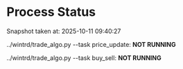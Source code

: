 # Process Status

Snapshot taken at: 2025-10-11 09:40:27

../wintrd/trade_algo.py --task price_update: **NOT RUNNING**

../wintrd/trade_algo.py --task buy_sell: **NOT RUNNING**

